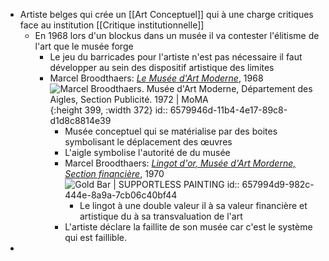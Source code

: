 - Artiste belges qui crée un [[Art Conceptuel]] qui à une charge critiques face au institution [[Critique institutionnelle]]
	- En 1968 lors d'un blockus dans un musée il va contester l'élitisme de l'art que le musée forge
		- Le jeu du barricades pour l'artiste n'est pas nécessaire il faut développer au sein des dispositif artistique des limites
		- Marcel Broodthaers: [*Le Musée d'Art Moderne*](https://journals.openedition.org/marges/1048), 1968 ![Marcel Broodthaers. Musée d'Art Moderne, Département des Aigles, Section  Publicité. 1972 | MoMA](https://www.moma.org/d/assets/W1siZiIsIjIwMTcvMDYvMjIvODRjdzJkazdqel8xNDU0NzA1NDAyXzY2MC5qcGciXSxbInAiLCJjb252ZXJ0IiwiLXF1YWxpdHkgOTAgLXJlc2l6ZSAyMDAweDIwMDBcdTAwM2UiXV0/1454705402_660.jpg?sha=7363b1a7aa7b0157){:height 399, :width 372}
		  id:: 6579946d-11b4-4e17-89c8-d1d8c8814e39
			- Musée conceptuel qui se matérialise par des boites symbolisant le déplacement des œuvres
			- L'aigle symbolise l'autorité de du musée
			- Marcel Broodthaers: [*Lingot d'or, Musée d'Art Morderne, Section financière*](https://supportlesspainting.com/2018/01/17/gold-bar-2/), 1970 ![Gold Bar | SUPPORTLESS PAINTING](https://supportlesspainting.files.wordpress.com/2018/01/marcel-broodthaers-lingot-dor-1970-1971-musecc81e-dart-moderne-section-financiecc80re-decc81partement-des-aigles1.jpg?w=705)
			  id:: 657994d9-982c-444e-8a9a-7cb06c40bf44
				- Le lingot à une double valeur il à sa valeur financière et artistique du à sa transvaluation de l'art
			- L'artiste déclare la faillite de son musée car c'est le système qui est faillible.
-